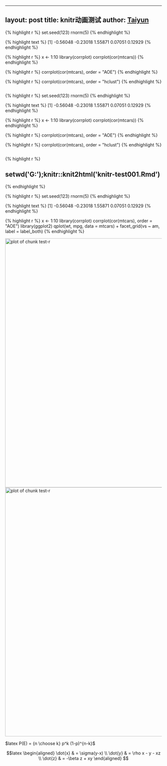 



---
layout: post
title: knitr动画测试
author: <a href="http://taiyun.github.com/">Taiyun</a>
---



{% highlight r %}
set.seed(123)
rnorm(5)
{% endhighlight %}



{% highlight text %}
[1] -0.56048 -0.23018  1.55871  0.07051  0.12929
{% endhighlight %}



{% highlight r %}
x <- 1:10
library(corrplot)
corrplot(cor(mtcars))
{% endhighlight %}



{% highlight r %}
corrplot(cor(mtcars), order = "AOE")
{% endhighlight %}



{% highlight r %}
corrplot(cor(mtcars), order = "hclust")
{% endhighlight %}


<div class="scianimator"><div id="#test_r2swf" style="display: inline-block;"></div></div>
<script type="text/javascript">
  (function($) {
    $(document).ready(function() {
      $("#test_r2swf").scianimator({
          "images": ["http://taiyun.github.com/blog/pic/test-r2swf1.svg", "http://taiyun.github.com/blog/pic/test-r2swf2.svg", "http://taiyun.github.com/blog/pic/test-r2swf3.svg"],
          "delay": 1000,
          "controls": ["first", "previous", "play", "next", "last", "loop", "speed"],
      });
      $("#test_r2swf").scianimator("play");
    });
  })(jQuery);
</script>





{% highlight r %}
set.seed(123)
rnorm(5)
{% endhighlight %}



{% highlight text %}
[1] -0.56048 -0.23018  1.55871  0.07051  0.12929
{% endhighlight %}



{% highlight r %}
x <- 1:10
library(corrplot)
corrplot(cor(mtcars))
{% endhighlight %}



{% highlight r %}
corrplot(cor(mtcars), order = "AOE")
{% endhighlight %}



{% highlight r %}
corrplot(cor(mtcars), order = "hclust")
{% endhighlight %}


<div class="scianimator"><div id="#test_r2" style="display: inline-block;"></div></div>
<script type="text/javascript">
  (function($) {
    $(document).ready(function() {
      $("#test_r2").scianimator({
          "images": ["http://taiyun.github.com/blog/pic/test-r21.svg", "http://taiyun.github.com/blog/pic/test-r22.svg", "http://taiyun.github.com/blog/pic/test-r23.svg"],
          "delay": 1000,
          "controls": ["first", "previous", "play", "next", "last", "loop", "speed"],
      });
      $("#test_r2").scianimator("play");
    });
  })(jQuery);
</script>


{% highlight r %}
## setwd('G:');knitr::knit2html('knitr-test001.Rmd')
{% endhighlight %}





{% highlight r %}
set.seed(123)
rnorm(5)
{% endhighlight %}



{% highlight text %}
[1] -0.56048 -0.23018  1.55871  0.07051  0.12929
{% endhighlight %}



{% highlight r %}
x <- 1:10
library(corrplot)
corrplot(cor(mtcars), order = "AOE")
library(ggplot2)
qplot(wt, mpg, data = mtcars) + facet_grid(vs ~ am, label = label_both)
{% endhighlight %}

<img src="http://taiyun.github.com/blog/pic/test-r1.svg" width="800px" height="800px"  alt="plot of chunk test-r" title="plot of chunk test-r" /> <img src="http://taiyun.github.com/blog/pic/test-r2.svg" width="800px" height="800px"  alt="plot of chunk test-r" title="plot of chunk test-r" /> 





$latex P(E) = {n \choose k} p^k (1-p)^{n-k}$

$$latex
  \begin{aligned}
  \dot{x} & = \sigma(y-x) \\
  \dot{y} & = \rho x - y - xz \\
  \dot{z} & = -\beta z + xy
  \end{aligned}
$$

